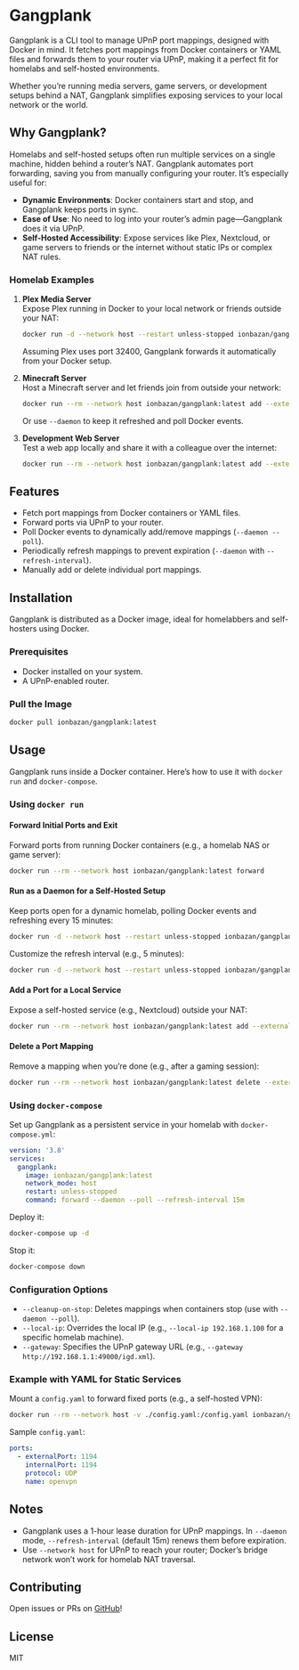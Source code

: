 # Gangplank

Gangplank is a CLI tool to manage UPnP port mappings, designed with Docker in mind. 
It fetches port mappings from Docker containers or YAML files and forwards them to your router via UPnP, making it a perfect fit for homelabs and self-hosted environments. 

Whether you’re running media servers, game servers, or development setups behind a NAT, Gangplank simplifies exposing services to your local network or the world.

## Why Gangplank?

Homelabs and self-hosted setups often run multiple services on a single machine, hidden behind a router’s NAT. Gangplank automates port forwarding, saving you from manually configuring your router. It’s especially useful for:
- **Dynamic Environments**: Docker containers start and stop, and Gangplank keeps ports in sync.
- **Ease of Use**: No need to log into your router’s admin page—Gangplank does it via UPnP.
- **Self-Hosted Accessibility**: Expose services like Plex, Nextcloud, or game servers to friends or the internet without static IPs or complex NAT rules.

### Homelab Examples
1. **Plex Media Server**  
   Expose Plex running in Docker to your local network or friends outside your NAT:
   ```bash
   docker run -d --network host --restart unless-stopped ionbazan/gangplank:latest forward --daemon --refresh-interval 15m
   ```
   Assuming Plex uses port 32400, Gangplank forwards it automatically from your Docker setup.

2. **Minecraft Server**  
   Host a Minecraft server and let friends join from outside your network:
   ```bash
   docker run --rm --network host ionbazan/gangplank:latest add --external 25565 --internal 25565 --protocol TCP --name minecraft
   ```
   Or use `--daemon` to keep it refreshed and poll Docker events.

3. **Development Web Server**  
   Test a web app locally and share it with a colleague over the internet:
   ```bash
   docker run --rm --network host ionbazan/gangplank:latest add --external 8080 --internal 80 --protocol TCP --name dev-web
   ```

## Features
- Fetch port mappings from Docker containers or YAML files.
- Forward ports via UPnP to your router.
- Poll Docker events to dynamically add/remove mappings (`--daemon --poll`).
- Periodically refresh mappings to prevent expiration (`--daemon` with `--refresh-interval`).
- Manually add or delete individual port mappings.

## Installation

Gangplank is distributed as a Docker image, ideal for homelabbers and self-hosters using Docker.

### Prerequisites
- Docker installed on your system.
- A UPnP-enabled router.

### Pull the Image
```bash
docker pull ionbazan/gangplank:latest
```

## Usage

Gangplank runs inside a Docker container. Here’s how to use it with `docker run` and `docker-compose`.

### Using `docker run`

#### Forward Initial Ports and Exit
Forward ports from running Docker containers (e.g., a homelab NAS or game server):
```bash
docker run --rm --network host ionbazan/gangplank:latest forward
```

#### Run as a Daemon for a Self-Hosted Setup
Keep ports open for a dynamic homelab, polling Docker events and refreshing every 15 minutes:
```bash
docker run -d --network host --restart unless-stopped ionbazan/gangplank:latest forward --daemon --poll
```

Customize the refresh interval (e.g., 5 minutes):
```bash
docker run -d --network host --restart unless-stopped ionbazan/gangplank:latest forward --daemon --poll --refresh-interval 5m
```

#### Add a Port for a Local Service
Expose a self-hosted service (e.g., Nextcloud) outside your NAT:
```bash
docker run --rm --network host ionbazan/gangplank:latest add --external 443 --internal 443 --protocol TCP --name nextcloud
```

#### Delete a Port Mapping
Remove a mapping when you’re done (e.g., after a gaming session):
```bash
docker run --rm --network host ionbazan/gangplank:latest delete --external 25565 --protocol TCP
```

### Using `docker-compose`

Set up Gangplank as a persistent service in your homelab with `docker-compose.yml`:

```yaml
version: '3.8'
services:
  gangplank:
    image: ionbazan/gangplank:latest
    network_mode: host
    restart: unless-stopped
    command: forward --daemon --poll --refresh-interval 15m
```

Deploy it:
```bash
docker-compose up -d
```

Stop it:
```bash
docker-compose down
```

### Configuration Options
- `--cleanup-on-stop`: Deletes mappings when containers stop (use with `--daemon --poll`).
- `--local-ip`: Overrides the local IP (e.g., `--local-ip 192.168.1.100` for a specific homelab machine).
- `--gateway`: Specifies the UPnP gateway URL (e.g., `--gateway http://192.168.1.1:49000/igd.xml`).

### Example with YAML for Static Services
Mount a `config.yaml` to forward fixed ports (e.g., a self-hosted VPN):
```bash
docker run --rm --network host -v ./config.yaml:/config.yaml ionbazan/gangplank:latest forward
```

Sample `config.yaml`:
```yaml
ports:
  - externalPort: 1194
    internalPort: 1194
    protocol: UDP
    name: openvpn
```

## Notes
- Gangplank uses a 1-hour lease duration for UPnP mappings. In `--daemon` mode, `--refresh-interval` (default 15m) renews them before expiration.
- Use `--network host` for UPnP to reach your router; Docker’s bridge network won’t work for homelab NAT traversal.

## Contributing
Open issues or PRs on [GitHub](https://github.com/ionbazan/gangplank)!

## License
MIT
